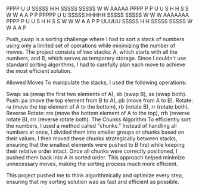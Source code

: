 

PPPP   U   U  SSSSS  H   H      SSSSS    SSSSS  W   W   AAAAA  PPPP
P   P  U   U  S      H   H      S        S      W   W  A     A P   P
PPPPP  U   U  SSSSS  HHHHH      SSSSS    SSSSS  W W W  AAAAAAA PPPP
P      U   U      S  H   H          S        S  W W W  A     A P
P      UUUUU  SSSSS  H   H      SSSSS    SSSSS  W   W  A     A P

Push_swap is a sorting challenge where I had to sort a stack of numbers using only a limited set of operations while minimizing the number of moves. The project consists of two stacks: A, which starts with all the numbers, and B, which serves as temporary storage. Since I couldn't use standard sorting algorithms, I had to carefully plan each move to achieve the most efficient solution.

Allowed Moves
To manipulate the stacks, I used the following operations:

Swap: sa (swap the first two elements of A), sb (swap B), ss (swap both).
Push: pa (move the top element from B to A), pb (move from A to B).
Rotate: ra (move the top element of A to the bottom), rb (rotate B), rr (rotate both).
Reverse Rotate: rra (move the bottom element of A to the top), rrb (reverse rotate B), rrr (reverse rotate both).
The Chunks Algorithm
To efficiently sort the numbers, I used a method called "chunks." Instead of handling all numbers at once, I divided them into smaller groups or chunks based on their values. I then moved these chunks strategically between stacks, ensuring that the smallest elements were pushed to B first while keeping their relative order intact. Once all chunks were correctly positioned, I pushed them back into A in sorted order. This approach helped minimize unnecessary moves, making the sorting process much more efficient.

This project pushed me to think algorithmically and optimize every step, ensuring that my sorting solution was as fast and efficient as possible.

